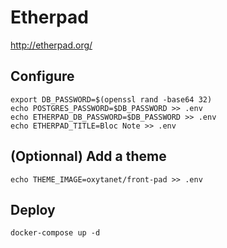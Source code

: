 # Etherpad

http://etherpad.org/

## Configure
```
export DB_PASSWORD=$(openssl rand -base64 32)
echo POSTGRES_PASSWORD=$DB_PASSWORD >> .env
echo ETHERPAD_DB_PASSWORD=$DB_PASSWORD >> .env
echo ETHERPAD_TITLE=Bloc Note >> .env
```

## (Optionnal) Add a theme

```
echo THEME_IMAGE=oxytanet/front-pad >> .env
```

## Deploy
```
docker-compose up -d
```
